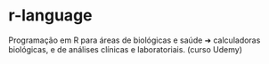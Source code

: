 # r-language

Programação em R para áreas de biológicas e saúde ➜ calculadoras biológicas, e de análises clínicas e laboratoriais.
(curso Udemy)
